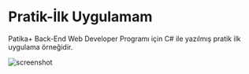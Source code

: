 # Pratik-İlk Uygulamam

Patika+ Back-End Web Developer Programı için C# ile yazılmış pratik ilk uygulama örneğidir.

![screenshot](https://prnt.sc/xc3XzUZOrcd9)
